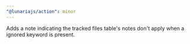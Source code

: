 ```yaml
---
"@lunariajs/action": minor
---
```


Adds a note indicating the tracked files table's notes don't apply when a ignored keyword is present.
